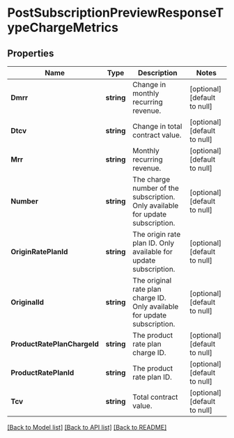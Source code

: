 # PostSubscriptionPreviewResponseTypeChargeMetrics

## Properties
Name | Type | Description | Notes
------------ | ------------- | ------------- | -------------
**Dmrr** | **string** | Change in monthly recurring revenue.  | [optional] [default to null]
**Dtcv** | **string** | Change in total contract value.  | [optional] [default to null]
**Mrr** | **string** | Monthly recurring revenue.  | [optional] [default to null]
**Number** | **string** | The charge number of the subscription. Only available for update subscription.  | [optional] [default to null]
**OriginRatePlanId** | **string** | The origin rate plan ID. Only available for update subscription.  | [optional] [default to null]
**OriginalId** | **string** | The original rate plan charge ID. Only available for update subscription.  | [optional] [default to null]
**ProductRatePlanChargeId** | **string** | The product rate plan charge ID.  | [optional] [default to null]
**ProductRatePlanId** | **string** | The product rate plan ID.  | [optional] [default to null]
**Tcv** | **string** | Total contract value.  | [optional] [default to null]

[[Back to Model list]](../README.md#documentation-for-models) [[Back to API list]](../README.md#documentation-for-api-endpoints) [[Back to README]](../README.md)


